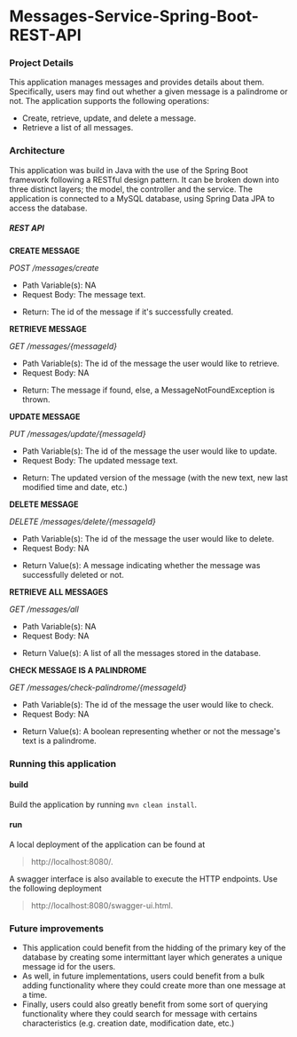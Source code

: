 # Messages-Service-Spring-Boot-REST-API

### Project Details
This application manages messages and provides details about them. Specifically, users may find out whether a given message is a palindrome or not. The application supports the following operations:
* Create, retrieve, update, and delete a message.
* Retrieve a list of all messages.


### Architecture
This application was build in Java with the use of the Spring Boot framework following a RESTful design pattern. It can be broken down into three distinct layers; the model, the controller and the service. The application is connected to a MySQL database, using Spring Data JPA to access the database.

##### REST API
**CREATE MESSAGE**

*POST /messages/create*
- Path Variable(s): NA
- Request Body: The message text. 
* Return: The id of the message if it's successfully created.

**RETRIEVE MESSAGE**

*GET /messages/{messageId}*
- Path Variable(s): The id of the message the user would like to retrieve.
- Request Body: NA
* Return: The message if found, else, a MessageNotFoundException is thrown.

**UPDATE MESSAGE**

*PUT /messages/update/{messageId}*
- Path Variable(s): The id of the message the user would like to update.
- Request Body: The updated message text.
* Return: The updated version of the message (with the new text, new last modified time and date, etc.)

**DELETE MESSAGE**

*DELETE /messages/delete/{messageId}*
- Path Variable(s): The id of the message the user would like to delete.
- Request Body: NA
* Return Value(s): A message indicating whether the message was successfully deleted or not.

**RETRIEVE ALL MESSAGES**

*GET /messages/all*
- Path Variable(s): NA
- Request Body: NA
* Return Value(s): A list of all the messages stored in the database. 

**CHECK MESSAGE IS A PALINDROME**

*GET /messages/check-palindrome/{messageId}*
- Path Variable(s): The id of the message the user would like to check.
- Request Body: NA
* Return Value(s): A boolean representing whether or not the message's text is a palindrome. 

### Running this application
#### build
Build the application by running `mvn clean install`. 

#### run
A local deployment of the application can be found at 
> http://localhost:8080/.

A swagger interface is also available to execute the HTTP endpoints. Use the following deployment 
> http://localhost:8080/swagger-ui.html.


### Future improvements
* This application could benefit from the hidding of the primary key of the database by creating some intermittant layer which generates a unique message id for the users.
* As well, in future implementations, users could benefit from a bulk adding functionality where they could create more than one message at a time.
* Finally, users could also greatly benefit from some sort of querying functionality where they could search for message with certains characteristics (e.g. creation date, modification date, etc.)
